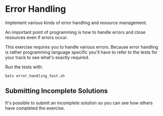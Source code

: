 # Error Handling

Implement various kinds of error handling and resource management.

An important point of programming is how to handle errors and close
resources even if errors occur.

This exercise requires you to handle various errors. Because error handling
is rather programming language specific you'll have to refer to the tests
for your track to see what's exactly required.


Run the tests with:

```
bats error_handling_test.sh
```
## Submitting Incomplete Solutions
It's possible to submit an incomplete solution so you can see how others have completed the exercise.
